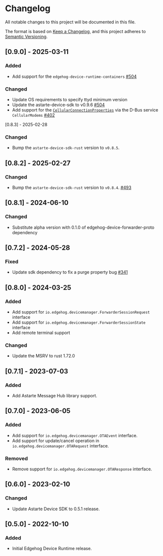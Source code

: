 # Changelog

All notable changes to this project will be documented in this file.

The format is based on [Keep a Changelog](https://keepachangelog.com/en/1.0.0/), and this project
adheres to [Semantic Versioning](https://semver.org/spec/v2.0.0.html).

## [0.9.0] - 2025-03-11

### Added

- Add support for the `edgehog-device-runtime-containers` [#504]

### Changed

- Update OS requirements to specify ttyd minimum version
- Update the astarte-device-sdk to v0.9.6 [#504]
- Add support for the
  [`CellularConnectionProperties`](https://github.com/edgehog-device-manager/edgehog-astarte-interfaces/blob/ed3b0a413a3d5586267d88d10f85c310584cb80b/io.edgehog.devicemanager.CellularConnectionProperties.json)
  via the D-Bus service `CellularModems`
  [#402](https://github.com/edgehog-device-manager/edgehog-device-runtime/pull/402)

[#504]: https://github.com/edgehog-device-manager/edgehog-device-runtime/pull/504

[0.8.3] - 2025-02-28

### Changed

- Bump the `astarte-device-sdk-rust` version to `v0.8.5`.

## [0.8.2] - 2025-02-27

### Changed

- Bump the `astarte-device-sdk-rust` version to `v0.8.4`.
  [#493](https://github.com/edgehog-device-manager/edgehog-device-runtime/pull/493)

## [0.8.1] - 2024-06-10

### Changed

- Substitute alpha version with 0.1.0 of edgehog-device-forwarder-proto dependency

## [0.7.2] - 2024-05-28

### Fixed

- Update sdk dependency to fix a purge property bug
  [#341](https://github.com/astarte-platform/astarte-device-sdk-rust/issues/341)

## [0.8.0] - 2024-03-25

### Added

- Add support for `io.edgehog.devicemanager.ForwarderSessionRequest` interface
- Add support for `io.edgehog.devicemanager.ForwarderSessionState` interface
- Add remote terminal support

### Changed

- Update the MSRV to rust 1.72.0

## [0.7.1] - 2023-07-03

### Added

- Add Astarte Message Hub library support.

## [0.7.0] - 2023-06-05

### Added

- Add support for `io.edgehog.devicemanager.OTAEvent` interface.
- Add support for update/cancel operation in `io.edgehog.devicemanager.OTARequest` interface.

### Removed

- Remove support for `io.edgehog.devicemanager.OTAResponse` interface.

## [0.6.0] - 2023-02-10

### Changed

- Update Astarte Device SDK to 0.5.1 release.

## [0.5.0] - 2022-10-10

### Added

- Initial Edgehog Device Runtime release.
